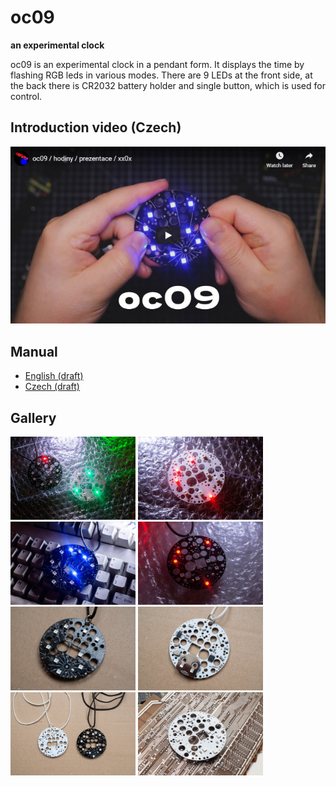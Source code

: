 # oc09

**an experimental clock**

oc09 is an experimental clock in a pendant form. It displays the time by flashing RGB leds in various modes. There are 9 LEDs at the front side, at the back there is CR2032 battery holder and single button, which is used for control.

## Introduction video (Czech)

[![Video introduction](https://github.com/xx0x/oc09/raw/master/docs/oc09_video_cz.jpg)](http://www.youtube.com/watch?v=-uLJIxHrO9M "Video introduction")

## Manual

* [English (draft)](https://github.com/xx0x/oc09/raw/master/manuals/oc09-manual-draft-en.pdf)
* [Czech (draft)](https://github.com/xx0x/oc09/raw/master/manuals/oc09-manual-draft-cs.pdf)

## Gallery

<img src="https://github.com/xx0x/oc09/raw/master/docs/oc09_promo_1.jpg" width="200" /> <img src="https://github.com/xx0x/oc09/raw/master/docs/oc09_promo_2.jpg" width="200" /> <img src="https://github.com/xx0x/oc09/raw/master/docs/oc09_promo_3.jpg" width="200" /> <img src="https://github.com/xx0x/oc09/raw/master/docs/oc09_promo_4.jpg" width="200" /> <img src="https://github.com/xx0x/oc09/raw/master/docs/oc09_promo_5.jpg" width="200" /> <img src="https://github.com/xx0x/oc09/raw/master/docs/oc09_promo_6.jpg" width="200" /> <img src="https://github.com/xx0x/oc09/raw/master/docs/oc09_promo_7.jpg" width="200" /> <img src="https://github.com/xx0x/oc09/raw/master/docs/oc09_promo_8.jpg" width="200" /> 